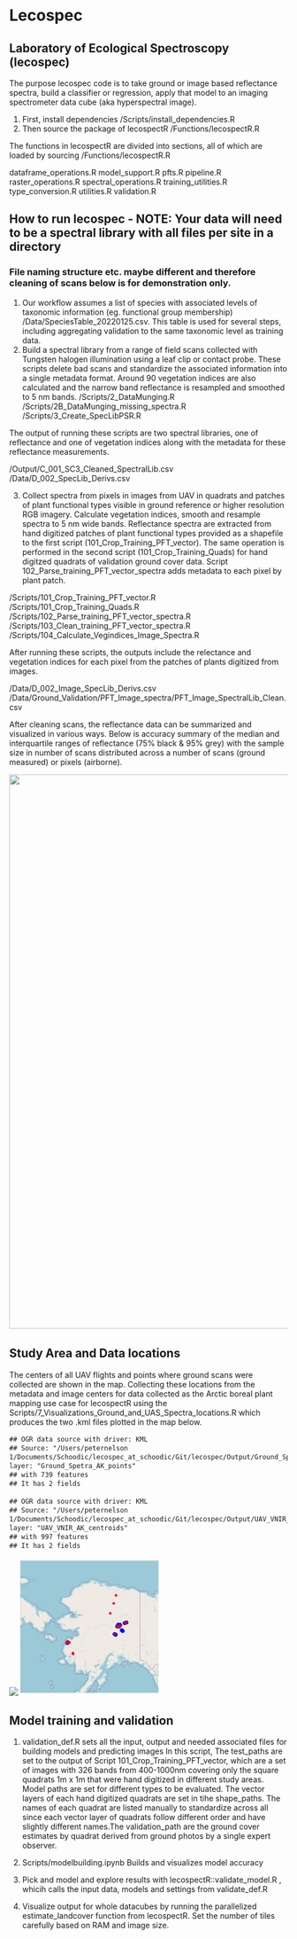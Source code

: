 Lecospec
================

## Laboratory of Ecological Spectroscopy (lecospec)

The purpose lecospec code is to take ground or image based reflectance
spectra, build a classifier or regression, apply that model to an
imaging spectrometer data cube (aka hyperspectral image).

1)  First, install dependencies /Scripts/install\_dependencies.R
2)  Then source the package of lecospectR /Functions/lecospectR.R

The functions in lecospectR are divided into sections, all of which are
loaded by sourcing /Functions/lecospectR.R

dataframe\_operations.R model\_support.R pfts.R pipeline.R
raster\_operations.R spectral\_operations.R training\_utilities.R
type\_conversion.R utilities.R validation.R

## How to run lecospec - NOTE: Your data will need to be a spectral library with all files per site in a directory

### File naming structure etc. maybe different and therefore cleaning of scans below is for demonstration only.

1)  Our workflow assumes a list of species with associated levels of
    taxonomic information (eg. functional group membership)
    /Data/SpeciesTable\_20220125.csv. This table is used for several
    steps, including aggregating validation to the same taxonomic level
    as training data.
2)  Build a spectral library from a range of field scans collected with
    Tungsten halogen illumination using a leaf clip or contact probe.
    These scripts delete bad scans and standardize the associated
    information into a single metadata format. Around 90 vegetation
    indices are also calculated and the narrow band reflectance is
    resampled and smoothed to 5 nm bands. /Scripts/2\_DataMunging.R  
    /Scripts/2B\_DataMunging\_missing\_spectra.R  
    /Scripts/3\_Create\_SpecLibPSR.R

The output of running these scripts are two spectral libraries, one of
reflectance and one of vegetation indices along with the metadata for
these reflectance measurements.

/Output/C\_001\_SC3\_Cleaned\_SpectralLib.csv
/Data/D\_002\_SpecLib\_Derivs.csv

3)  Collect spectra from pixels in images from UAV in quadrats and
    patches of plant functional types visible in ground reference or
    higher resolution RGB imagery. Calculate vegetation indices, smooth
    and resample spectra to 5 nm wide bands. Reflectance spectra are
    extracted from hand digitized patches of plant functional types
    provided as a shapefile to the first script
    (101\_Crop\_Training\_PFT\_vector). The same operation is performed
    in the second script (101\_Crop\_Training\_Quads) for hand digitzed
    quadrats of validation ground cover data. Script
    102\_Parse\_training\_PFT\_vector\_spectra adds metadata to each
    pixel by plant patch.

/Scripts/101\_Crop\_Training\_PFT\_vector.R  
/Scripts/101\_Crop\_Training\_Quads.R  
/Scripts/102\_Parse\_training\_PFT\_vector\_spectra.R  
/Scripts/103\_Clean\_training\_PFT\_vector\_spectra.R  
/Scripts/104\_Calculate\_Vegindices\_Image\_Spectra.R

After running these scripts, the outputs include the relectance and
vegetation indices for each pixel from the patches of plants digitized
from images.

/Data/D\_002\_Image\_SpecLib\_Derivs.csv
/Data/Ground\_Validation/PFT\_Image\_spectra/PFT\_Image\_SpectralLib\_Clean.csv

After cleaning scans, the reflectance data can be summarized and
visualized in various ways. Below is accuracy summary of the median and
interquartile ranges of reflectance (75% black & 95% grey) with the
sample size in number of scans distributed across a number of scans
(ground measured) or pixels (airborne).

<img src="./Output/Fnc_grp1_spectral_profiles_PFT_IMG_SPECTRA_ALL.jpg" width="1000" height="1000">

## Study Area and Data locations

The centers of all UAV flights and points where ground scans were
collected are shown in the map. Collecting these locations from the
metadata and image centers for data collected as the Arctic boreal plant
mapping use case for lecospectR using the
Scripts/7\_Visualizations\_Ground\_and\_UAS\_Spectra\_locations.R which
produces the two .kml files plotted in the map below.

    ## OGR data source with driver: KML 
    ## Source: "/Users/peternelson 1/Documents/Schoodic/lecospec_at_schoodic/Git/lecospec/Output/Ground_Spetra_AK_points.kml", layer: "Ground_Spetra_AK_points"
    ## with 739 features
    ## It has 2 fields

    ## OGR data source with driver: KML 
    ## Source: "/Users/peternelson 1/Documents/Schoodic/lecospec_at_schoodic/Git/lecospec/Output/UAV_VNIR_AK_centroids.kml", layer: "UAV_VNIR_AK_centroids"
    ## with 997 features
    ## It has 2 fields

![](README_files/figure-gfm/unnamed-chunk-1-1.png)<!-- -->
<img src="./Output/StudyAreaGround_Airborne_Spectra_Locs.jpg" width="250" height="250">

## Model training and validation

1)  validation\_def.R sets all the input, output and needed associated
    files for building models and predicting images In this script, The
    test\_paths are set to the output of Script
    101\_Crop\_Training\_PFT\_vector, which are a set of images with 326
    bands from 400-1000nm covering only the square quadrats 1m x 1m that
    were hand digitized in different study areas. Model paths are set
    for different types to be evaluated. The vector layers of each hand
    digitized quadrats are set in tihe shape\_paths. The names of each
    quadrat are listed manually to standardize across all since each
    vector layer of quadrats follow different order and have slightly
    different names.The validation\_path are the ground cover estimates
    by quadrat derived from ground photos by a single expert observer.

2)  Scripts/modelbuilding.ipynb Builds and visualizes model accuracy

3)  Pick and model and explore results with
    lecospectR::validate\_model.R , whicih calls the input data, models
    and settings from validate\_def.R

4)  Visualize output for whole datacubes by running the parallelized
    estimate\_landcover function from lecospectR. Set the number of
    tiles carefully based on RAM and image size.
